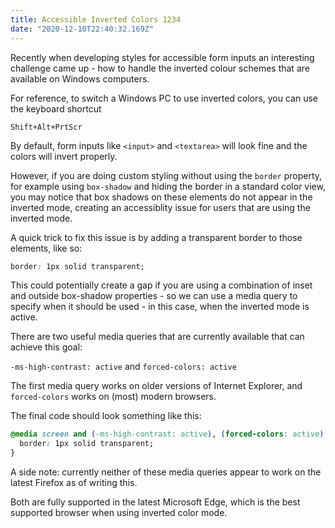 ```yaml
---
title: Accessible Inverted Colors 1234
date: "2020-12-10T22:40:32.169Z"
---
```


Recently when developing styles for accessible form inputs an interesting challenge came up - 
how to handle the inverted colour schemes that are available on Windows computers.

For reference, to switch a Windows PC to use inverted colors, you can use the keyboard shortcut

```
Shift+Alt+PrtScr
```

By default, form inputs like `<input>` and `<textarea>` will look fine and the colors will invert properly.

However, if you are doing custom styling without using the `border` property, for example using `box-shadow` and hiding the border in a standard color view, you may notice that box shadows on these elements do not appear in the inverted mode, creating an accessiblity issue for users that are using the inverted mode.

A quick trick to fix this issue is by adding a transparent border to those elements, like so:

```css
border: 1px solid transparent;
```

This could potentially create a gap if you are using a combination of inset and outside box-shadow properties - so we can use a media query to specify when it should be used - in this case, when the inverted mode is active.

There are two useful media queries that are currently available that can achieve this goal:

`-ms-high-contrast: active` and `forced-colors: active`

The first media query works on older versions of Internet Explorer, and `forced-colors` works on (most) modern browsers.

The final code should look something like this:

```css
@media screen and (-ms-high-contrast: active), (forced-colors: active) {
  border: 1px solid transparent;
}
```

A side note: currently neither of these media queries appear to work on the latest Firefox as of writing this. 

Both are fully supported in the latest Microsoft Edge, which is the best supported browser when using inverted color mode.